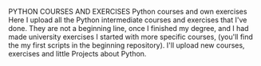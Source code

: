 PYTHON COURSES AND EXERCISES
Python courses and own exercises Here I upload all the Python intermediate courses and exercises that I've done. They are not a beginning line, once I finished my degree, and I had made university exercises I started with more specific courses, (you'll find the my first scripts in the beginning repository).  I'll upload new courses, exercises and little Projects about Python.
